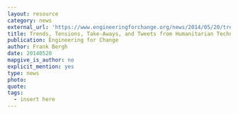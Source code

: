 ```yaml
---
layout: resource
category: news
external_url: 'https://www.engineeringforchange.org/news/2014/05/20/trends_tensions_take_aways_and_tweets_from_humanitarian_technology_2014.html'
title: Trends, Tensions, Take-Aways, and Tweets from Humanitarian Technology 2014
publication: Engineering for Change
author: Frank Bergh
date: 20140520
mapgive_is_author: no
explicit_mention: yes
type: news
photo:
quote:
tags:
  - insert here
---
```


